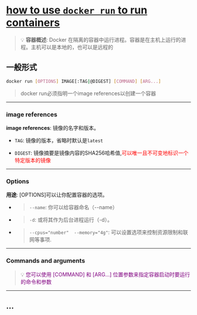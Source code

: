 # [how to use `docker run` to run containers](https://docs.docker.com/engine/containers/run/)

> :bulb: **容器概述**: Docker 在隔离的容器中运行进程。容器是在主机上运行的进程。主机可以是本地的，也可以是远程的  

## 一般形式
```bash
docker run [OPTIONS] IMAGE[:TAG|@DIGEST] [COMMAND] [ARG...]
```

> docker run必须指明一个image references以创建一个容器  

---
### image references
**image references**: 镜像的名字和版本。  

- `TAG`: 镜像的版本，省略时默认是`latest`  

- `DIGEST`: 镜像摘要是镜像内容的SHA256哈希值,<font color = red>可以唯一且不可变地标识一个特定版本的镜像</font>  

---

### Options
**用途**: [OPTIONS]可以让你配置容器的选项。
- > `--name`: 你可以给容器命名（--name）
- > `-d`: 或将其作为后台进程运行（-d）。  
- > `--cpus="number"  --memory="4g"`: 可以设置选项来控制资源限制和联网等事项.    

---

### Commands and arguments
> :bulb: <font color = purple>您可以使用 [COMMAND] 和 [ARG...] 位置参数来指定容器启动时要运行的命令和参数</font>  


---

## ...

